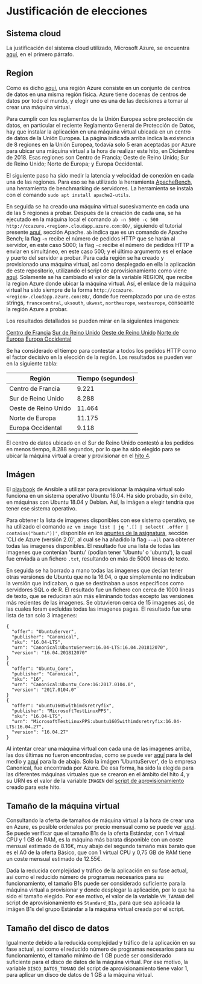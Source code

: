 # Justificación de elecciones

## Sistema cloud

La justificación del sistema cloud utilizado, Microsoft Azure, se encuentra [aquí](), en el primero párrafo.

## Region

Como es dicho [aquí](https://azure.microsoft.com/es-es/global-infrastructure/regions/), una región Azure consiste en un conjunto de centros de datos en una misma región física. Azure tiene docenas de centros de datos por todo el mundo, y elegir uno es una de las decisiones a tomar al crear una máquina virtual.

Para cumplir con los reglamentos de la Unión Europea sobre protección de datos, en particular el reciente Reglamento General de Protección de Datos, hay que instalar la aplicación en una máquina virtual ubicada en un centro de datos de la Unión Europea. La página indicada arriba indica la existencia de 8 regiones en la Unión Europea, todavía solo 5 eran aceptadas por Azure para ubicar una máquina virtual a la hora de realizar este hito, en Diciembre de 2018. Esas regiones son Centro de Francia; Oeste de Reino Unido; Sur de Reino Unido; Norte de Europa; y Europa Occidental.

El siguiente paso ha sido medir la latencia y velocidad de conexión en cada una de las regiones. Para eso se ha utilizado la herramienta [ApacheBench](https://httpd.apache.org/docs/2.4/programs/ab.html), una herramienta de benchmarking de servidores. La herramienta se instala con el comando `sudo apt install apache2-utils`.

En seguida se ha creado una máquina virtual sucesivamente en cada una de las 5 regiones a probar. Después de la creación de cada una, se ha ejecutado en la máquina local el comando `ab -n 5000 -c 500 http://ccazure.<region>.cloudapp.azure.com:80/`, siguiendo el tutorial presente [aquí](https://geekflare.com/web-performance-benchmark/), sección Apache. `ab` indica que es un comando de Apache Bench; la flag `-n` recibe el número de pedidos HTTP que se harán al servidor, en este caso 5000; la flag `-c` recibe el número de pedidos HTTP a enviar en simultáneo, en este caso 500; y el último argumento es el enlace y puerto del servidor a probar. Para cada región se ha creado y provisionado una máquina virtual, así como desplegado en ella la aplicación de este repositorio, utilizando el script de aprovisionamiento como viene [aquí](https://github.com/migueldgoncalves/CCproj_1819/blob/master/acopio.sh). Solamente se ha cambiado el valor de la variable REGION, que recibe la region Azure donde ubicar la máquina virtual. Así, el enlace de la máquina virtual ha sido siempre de la forma `http://ccazure.<region>.cloudapp.azure.com:80/`, donde <region> fue reemplazado por una de estas strings, `francecentral`, `uksouth`, `ukwest`, `northeurope`, `westeurope`, consoante la región Azure a probar.

Los resultados detallados se pueden mirar en la siguientes imagenes:

[Centro de Francia]()
[Sur de Reino Unido]()
[Oeste de Reino Unido]()
[Norte de Europa]()
[Europa Occidental]()

Se ha considerado el tiempo para contestar a todos los pedidos HTTP como el factor decisivo en la elección de la región. Los resultados se pueden ver en la siguiente tabla:

| Región              | Tiempo (segundos) |
| ------------------- | ----------------- |
| Centro de Francia   | 9.221             |
| Sur de Reino Unido  | 8.288             |
| Oeste de Reino Unido| 11.464            |
| Norte de Europa     | 11.175            |
| Europa Occidental   | 9.118             |

El centro de datos ubicado en el Sur de Reino Unido contestó a los pedidos en menos tiempo, 8.288 segundos, por lo que ha sido elegido para se ubicar la máquina virtual a crear y provisionar en el [hito 4](https://github.com/migueldgoncalves/CCproj_1819/milestone/4).

## Imágen

El [playbook](https://github.com/migueldgoncalves/CCproj_1819/blob/master/provision/hito3.yml) de Ansible a utilizar para provisionar la máquina virtual solo funciona en un sistema operativo Ubuntu 16.04. Ha sido probado, sin éxito, en máquinas con Ubuntu 18.04 y Debian. Así, la imágen a elegir tendría que tener ese sistema operativo.

Para obtener la lista de imagenes disponibles con ese sistema operativo, se ha utilizado el comando `az vm image list | jq '.[] | select( .offer | contains("buntu"))'`, disponible en los [apuntes de la asignatura](http://jj.github.io/CC/documentos/temas/Automatizando_cloud), sección 'CLI de Azure (versión 2.0)', al cual se ha añadido la flag `--all` para obtener todas las imagenes disponibles. El resultado fue una lista de todas las imagenes que contenian 'buntu' (podian tener 'Ubuntu' o 'ubuntu'), la cual fue enviada a un fichero `.txt`, resultando en más de 5000 líneas de texto.

En seguida se ha borrado a mano todas las imagenes que decian tener otras versiones de Ubuntu que no la 16.04, o que simplemente no indicaban la versión que indicaban, o que se destinaban a usos especificos como servidores SQL o de R. El resultado fue un fichero con cerca de 1000 líneas de texto, que se reduciran aún más eliminando todas excepto las versiones más recientes de las imagenes. Se obtuvieron cerca de 15 imagenes así, de las cuales foram excluídas todas las imagenes pagas. El resultado fue una lista de tan solo 3 imagenes:

```
{
  "offer": "UbuntuServer",
  "publisher": "Canonical",
  "sku": "16.04-LTS",
  "urn": "Canonical:UbuntuServer:16.04-LTS:16.04.201812070",
  "version": "16.04.201812070"
}
{
  "offer": "Ubuntu_Core",
  "publisher": "Canonical",
  "sku": "16",
  "urn": "Canonical:Ubuntu_Core:16:2017.0104.0",
  "version": "2017.0104.0"
}
{
  "offer": "ubuntu1605withimdsretryfix",
  "publisher": "MicrosoftTestLinuxPPS",
  "sku": "16.04-LTS",
  "urn": "MicrosoftTestLinuxPPS:ubuntu1605withimdsretryfix:16.04-LTS:16.04.27",
  "version": "16.04.27"
}
```

Al intentar crear una máquina virtual con cada una de las imagenes arriba, las dos últimas no fueron encontradas, como se puede ver [aquí]() para la del medio y [aquí]() para la de abajo. Solo la imágen 'UbuntuServer', de la empresa Canonical, fue encontrada por Azure. De esa forma, ha sido la elegida para las diferentes máquinas virtuales que se crearon en el ámbito del hito 4, y su URN es el valor de la variable `IMAGEN` del [script de aprovisionamiento](https://github.com/migueldgoncalves/CCproj_1819/blob/master/acopio.sh) creado para este hito.

## Tamaño de la máquina virtual

Consultando la oferta de tamaños de máquina virtual a la hora de crear una en Azure, es posible ordenalos por precio mensual como se puede ver [aquí](). Se puede verificar que el tamaño B1s de la oferta Estándar, con 1 virtual CPU y 1 GB de RAM, es la máquina más barata disponible con un coste mensual estimado de 8.16€, muy abajo del segundo tamaño más barato que es el A0 de la oferta Básico, que con 1 virtual CPU y 0,75 GB de RAM tiene un coste mensual estimado de 12.55€.

Dada la reducida complejidad y tráfico de la aplicación en su fase actual, así como el reducido número de programas necesarios para su funcionamiento, el tamaño B1s puede ser considerado suficiente para la máquina virtual a provisionar y donde desplegar la aplicación, por lo que ha sido el tamaño elegido. Por ese motivo, el valor de la variable `VM_TAMANO` del script de aprovisionamiento es `Standard_B1s`, para que sea aplicada la imágen B1s del grupo Estándar a la máquina virtual creada por el script.

## Tamaño del disco de datos

Igualmente debido a la reducida complejidad y tráfico de la aplicación en su fase actual, así como el reducido número de programas necesarios para su funcionamiento, el tamaño mínimo de 1 GB puede ser considerado suficiente para el disco de datos de la máquina virtual. Por ese motivo, la variable `DISCO_DATOS_TAMANO` del script de aprovisionamiento tiene valor 1, para aplicar un disco de datos de 1 GB a la máquina virtual.
